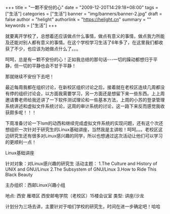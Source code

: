 +++
title = "一颗不安份的心"
date = "2009-12-20T14:29:18+08:00"
tags = ["生活"]
categories = ["生活"]
banner = "img/banners/banner-2.jpg"
draft = false
author = "helight"
authorlink = "https://helight.cn"
summary = ""
keywords = ["生活"]
+++

就要离开学校了，总想着还应该做点什么事情，做点有意义的事情，做点我力所能及还能对别人都有意义的事情。在这个学校学习生活了6年多了，在这里我们都收获了不少，也应该为她做点什么了。。。
<!--more-->
呵呵，总是有一颗不安份的心！正如我总结的那句话---一切的躁动都想归于平静，但一切的平静也会不甘于平静！

那就继续不安份下去吧！

最近每周我都在组织讨论，在新校区组织讨论之后，接着就在老校区连续几周都没有停的组织讨论会，以方面我需要学习，另一方面还是想留下来一些东西。上上周邀请曹老师给我还讲了一下软件测试理论和一些基本方法，上周的小苏的登录管理系统讲述和虚拟文件系统讨论，这周的审计系统的讨论，这一路下来反而感觉我收获颇多呢！！！

下周准备讨论一下lsm的动西和继续完成虚拟文件系统的实现问题，还有这个次还想组织一次针对于研究生的Linux基础讲座，当然我是主讲啦！呵呵。。。老校区这边研究生还有很多对Linux感兴趣的同学，所以也想通过这次活动让他们可以学习的更顺利一点！

Linux基础讲座

针对对象：对Linux感兴趣的研究生
活动主题：
	1.The Culture and History of UNIX and GNU/Linux
	2.The Subsystem of GNU/Linux
	3.How to Ride This Black Beauty 

主办组织：西邮Linux兴趣小组

地点: 西安 雁塔区 西安邮电学院（老校区）15楼会议室
类型: 讲座/沙龙

计划分为三场去讲，主要针对于咱们学校的研究生，时间在进一步确定吧！哈哈
